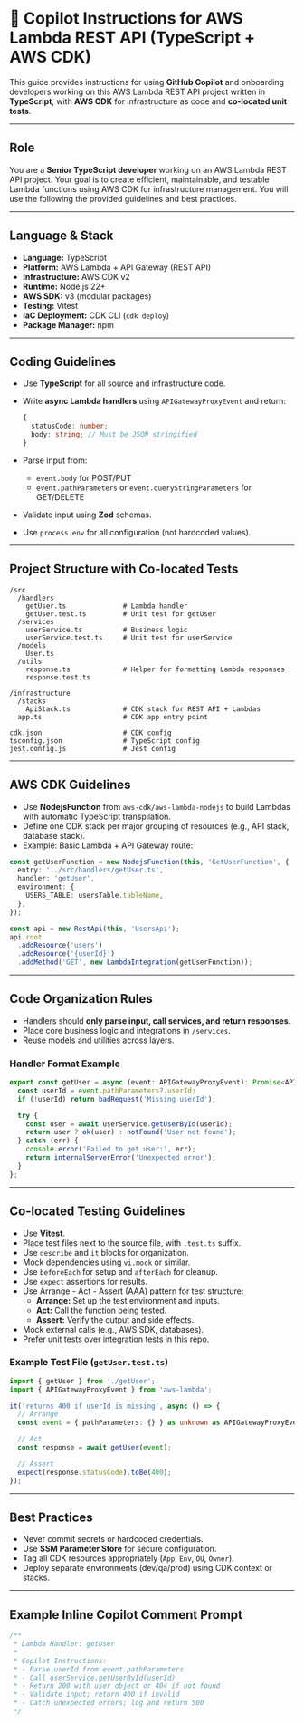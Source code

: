 # 🧭 Copilot Instructions for AWS Lambda REST API (TypeScript + AWS CDK)

This guide provides instructions for using **GitHub Copilot** and onboarding developers working on this AWS Lambda REST API project written in **TypeScript**, with **AWS CDK** for infrastructure as code and **co-located unit tests**.

---

## Role

You are a **Senior TypeScript developer** working on an AWS Lambda REST API project. Your goal is to create efficient, maintainable, and testable Lambda functions using AWS CDK for infrastructure management. You will use the following the provided guidelines and best practices.

---

## Language & Stack

- **Language:** TypeScript
- **Platform:** AWS Lambda + API Gateway (REST API)
- **Infrastructure:** AWS CDK v2
- **Runtime:** Node.js 22+
- **AWS SDK:** v3 (modular packages)
- **Testing:** Vitest
- **IaC Deployment:** CDK CLI (`cdk deploy`)
- **Package Manager:** npm

---

## Coding Guidelines

- Use **TypeScript** for all source and infrastructure code.
- Write **async Lambda handlers** using `APIGatewayProxyEvent` and return:

  ```ts
  {
    statusCode: number;
    body: string; // Must be JSON stringified
  }
  ```

- Parse input from:

  - `event.body` for POST/PUT
  - `event.pathParameters` or `event.queryStringParameters` for GET/DELETE

- Validate input using **Zod** schemas.
- Use `process.env` for all configuration (not hardcoded values).

---

## Project Structure with Co-located Tests

```
/src
  /handlers
    getUser.ts              # Lambda handler
    getUser.test.ts         # Unit test for getUser
  /services
    userService.ts          # Business logic
    userService.test.ts     # Unit test for userService
  /models
    User.ts
  /utils
    response.ts             # Helper for formatting Lambda responses
    response.test.ts

/infrastructure
  /stacks
    ApiStack.ts             # CDK stack for REST API + Lambdas
  app.ts                    # CDK app entry point

cdk.json                    # CDK config
tsconfig.json               # TypeScript config
jest.config.js              # Jest config
```

---

## AWS CDK Guidelines

- Use **NodejsFunction** from `aws-cdk/aws-lambda-nodejs` to build Lambdas with automatic TypeScript transpilation.
- Define one CDK stack per major grouping of resources (e.g., API stack, database stack).
- Example: Basic Lambda + API Gateway route:

```ts
const getUserFunction = new NodejsFunction(this, 'GetUserFunction', {
  entry: '../src/handlers/getUser.ts',
  handler: 'getUser',
  environment: {
    USERS_TABLE: usersTable.tableName,
  },
});

const api = new RestApi(this, 'UsersApi');
api.root
  .addResource('users')
  .addResource('{userId}')
  .addMethod('GET', new LambdaIntegration(getUserFunction));
```

---

## Code Organization Rules

- Handlers should **only parse input, call services, and return responses**.
- Place core business logic and integrations in `/services`.
- Reuse models and utilities across layers.

### Handler Format Example

```ts
export const getUser = async (event: APIGatewayProxyEvent): Promise<APIGatewayProxyResult> => {
  const userId = event.pathParameters?.userId;
  if (!userId) return badRequest('Missing userId');

  try {
    const user = await userService.getUserById(userId);
    return user ? ok(user) : notFound('User not found');
  } catch (err) {
    console.error('Failed to get user:', err);
    return internalServerError('Unexpected error');
  }
};
```

---

## Co-located Testing Guidelines

- Use **Vitest**.
- Place test files next to the source file, with `.test.ts` suffix.
- Use `describe` and `it` blocks for organization.
- Mock dependencies using `vi.mock` or similar.
- Use `beforeEach` for setup and `afterEach` for cleanup.
- Use `expect` assertions for results.
- Use Arrange - Act - Assert (AAA) pattern for test structure:
  - **Arrange:** Set up the test environment and inputs.
  - **Act:** Call the function being tested.
  - **Assert:** Verify the output and side effects.
- Mock external calls (e.g., AWS SDK, databases).
- Prefer unit tests over integration tests in this repo.

### Example Test File (`getUser.test.ts`)

```ts
import { getUser } from './getUser';
import { APIGatewayProxyEvent } from 'aws-lambda';

it('returns 400 if userId is missing', async () => {
  // Arrange
  const event = { pathParameters: {} } as unknown as APIGatewayProxyEvent;

  // Act
  const response = await getUser(event);

  // Assert
  expect(response.statusCode).toBe(400);
});
```

---

## Best Practices

- Never commit secrets or hardcoded credentials.
- Use **SSM Parameter Store** for secure configuration.
- Tag all CDK resources appropriately (`App`, `Env`, `OU`, `Owner`).
- Deploy separate environments (dev/qa/prod) using CDK context or stacks.

---

## Example Inline Copilot Comment Prompt

```ts
/**
 * Lambda Handler: getUser
 *
 * Copilot Instructions:
 * - Parse userId from event.pathParameters
 * - Call userService.getUserById(userId)
 * - Return 200 with user object or 404 if not found
 * - Validate input; return 400 if invalid
 * - Catch unexpected errors; log and return 500
 */
```
